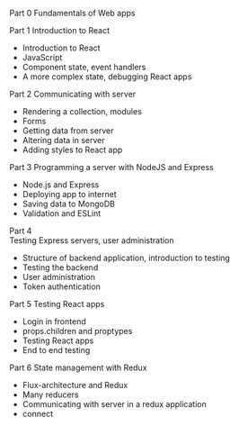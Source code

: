 Part 0
Fundamentals of Web apps

Part 1
Introduction to React
- Introduction to React
- JavaScript
- Component state, event handlers
- A more complex state, debugging React apps

Part 2
Communicating with server
- Rendering a collection, modules
- Forms
- Getting data from server
- Altering data in server
- Adding styles to React app

Part 3
Programming a server with NodeJS and Express
- Node.js and Express
- Deploying app to internet
- Saving data to MongoDB
- Validation and ESLint

Part 4	
Testing Express servers, user administration
- Structure of backend application, introduction to testing
- Testing the backend
- User administration
- Token authentication

Part 5
Testing React apps
- Login in frontend
- props.children and proptypes
- Testing React apps
- End to end testing

Part 6
State management with Redux
- Flux-architecture and Redux
- Many reducers
- Communicating with server in a redux application
- connect
